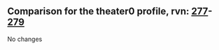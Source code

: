 ## Comparison for the theater0 profile, rvn: [277](https://github.com/PRO100KatYT/FortniteProfileRevisions/tree/main/profiles/theater0/277%20theater0.json)-[279](https://github.com/PRO100KatYT/FortniteProfileRevisions/tree/main/profiles/theater0/279%20theater0.json)

No changes
